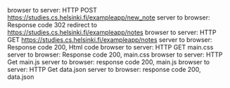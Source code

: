browser to server: HTTP POST https://studies.cs.helsinki.fi/exampleapp/new_note
server to browser: Response code 302 redirect to https://studies.cs.helsinki.fi/exampleapp/notes
browser to server: HTTP GET https://studies.cs.helsinki.fi/exampleapp/notes
server to browser: Response code 200, Html code
browser to server: HTTP GET main.css
server to browser: Response code 200, main.css
browser to server: HTTP Get main.js
server to browser: response code 200, main.js
browser to server: HTTP Get data.json
server to browser: response code 200, data.json
